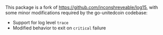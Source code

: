 This package is a fork of https://github.com/inconshreveable/log15, with some
minor modifications required by the go-unitedcoin codebase:

 * Support for log level `trace`
 * Modified behavior to exit on `critical` failure
